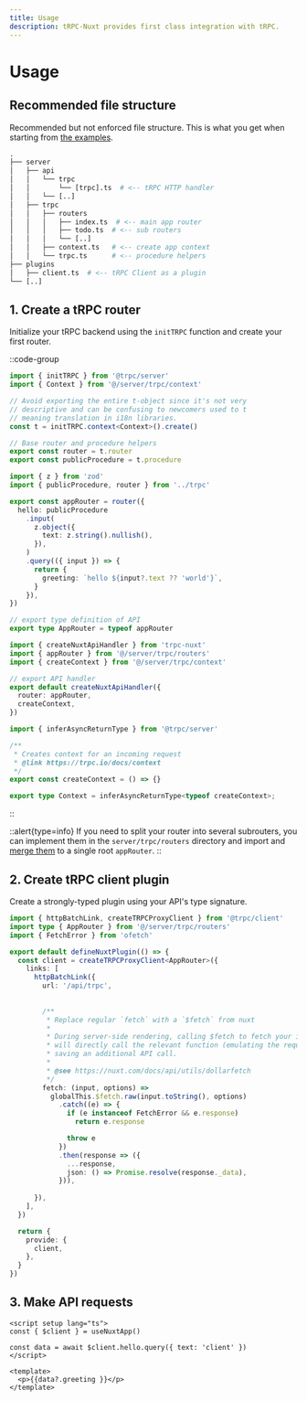 ```yaml
---
title: Usage
description: tRPC-Nuxt provides first class integration with tRPC.
---
```


# Usage

## Recommended file structure

Recommended but not enforced file structure. This is what you get when starting from [the examples](../main/example-apps.md).

```graphql
.
├── server
│   ├── api
│   │   └── trpc
│   │       └── [trpc].ts  # <-- tRPC HTTP handler
│   │   └── [..]
│   ├── trpc
│   │   ├── routers
│   │   │   ├── index.ts  # <-- main app router
│   │   │   ├── todo.ts  # <-- sub routers
│   │   │   └── [..]
│   │   ├── context.ts   # <-- create app context
│   │   └── trpc.ts      # <-- procedure helpers
├── plugins
│   ├── client.ts  # <-- tRPC Client as a plugin
└── [..]
```

## 1. Create a tRPC router

Initialize your tRPC backend using the `initTRPC` function and create your first router.

::code-group

```ts [server/trpc/trpc.ts]
import { initTRPC } from '@trpc/server'
import { Context } from '@/server/trpc/context'

// Avoid exporting the entire t-object since it's not very
// descriptive and can be confusing to newcomers used to t
// meaning translation in i18n libraries.
const t = initTRPC.context<Context>().create()

// Base router and procedure helpers
export const router = t.router
export const publicProcedure = t.procedure
```

```ts [server/trpc/routers/index.ts]
import { z } from 'zod'
import { publicProcedure, router } from '../trpc'

export const appRouter = router({
  hello: publicProcedure
    .input(
      z.object({
        text: z.string().nullish(),
      }),
    )
    .query(({ input }) => {
      return {
        greeting: `hello ${input?.text ?? 'world'}`,
      }
    }),
})

// export type definition of API
export type AppRouter = typeof appRouter
```

```ts [server/api/trpc/[trpc].ts]
import { createNuxtApiHandler } from 'trpc-nuxt'
import { appRouter } from '@/server/trpc/routers'
import { createContext } from '@/server/trpc/context'

// export API handler
export default createNuxtApiHandler({
  router: appRouter,
  createContext,
})
```

```ts [server/trpc/context.ts]
import { inferAsyncReturnType } from '@trpc/server'

/**
 * Creates context for an incoming request
 * @link https://trpc.io/docs/context
 */
export const createContext = () => {}

export type Context = inferAsyncReturnType<typeof createContext>;
```

::

::alert{type=info}
If you need to split your router into several subrouters, you can implement them in the `server/trpc/routers` directory and import and [merge them](https://trpc.io/docs/v10/merging-routers) to a single root `appRouter`.
::

## 2. Create tRPC client plugin

Create a strongly-typed plugin using your API's type signature.

```ts [plugins/client.ts]
import { httpBatchLink, createTRPCProxyClient } from '@trpc/client'
import type { AppRouter } from '@/server/trpc/routers'
import { FetchError } from 'ofetch'

export default defineNuxtPlugin(() => {
  const client = createTRPCProxyClient<AppRouter>({
    links: [
      httpBatchLink({
        url: '/api/trpc',
        
        
        /**
         * Replace regular `fetch` with a `$fetch` from nuxt
         *
         * During server-side rendering, calling $fetch to fetch your internal API routes
         * will directly call the relevant function (emulating the request),
         * saving an additional API call.
         *
         * @see https://nuxt.com/docs/api/utils/dollarfetch
         */
        fetch: (input, options) =>
          globalThis.$fetch.raw(input.toString(), options)
            .catch((e) => {
              if (e instanceof FetchError && e.response)
                return e.response

              throw e
            })
            .then(response => ({
              ...response,
              json: () => Promise.resolve(response._data),
            })),
            
      }),
    ],
  })

  return {
    provide: {
      client,
    },
  }
})
```

## 3. Make API requests

```vue [pages/index.vue]
<script setup lang="ts">
const { $client } = useNuxtApp()

const data = await $client.hello.query({ text: 'client' })
</script>

<template>
  <p>{{data?.greeting }}</p>
</template>
```
